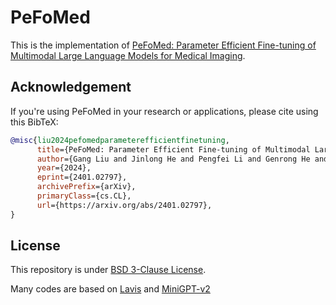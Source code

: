 # PeFoMed
This is the implementation of [PeFoMed: Parameter Efficient Fine-tuning of Multimodal Large Language Models for Medical Imaging](https://arxiv.org/abs/2401.02797).


## Acknowledgement
If you're using PeFoMed in your research or applications, please cite using this BibTeX:
```bibtex
@misc{liu2024pefomedparameterefficientfinetuning,
      title={PeFoMed: Parameter Efficient Fine-tuning of Multimodal Large Language Models for Medical Imaging}, 
      author={Gang Liu and Jinlong He and Pengfei Li and Genrong He and Zhaolin Chen and Shenjun Zhong},
      year={2024},
      eprint={2401.02797},
      archivePrefix={arXiv},
      primaryClass={cs.CL},
      url={https://arxiv.org/abs/2401.02797}, 
}
```
## License
This repository is under [BSD 3-Clause License](LICENSE.md).

Many codes are based on [Lavis](https://github.com/salesforce/LAVIS) and [MiniGPT-v2](https://github.com/Vision-CAIR/MiniGPT-4)
